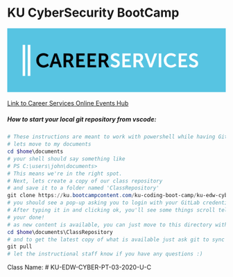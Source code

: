 # KU CyberSecurity BootCamp

![Career Services](images/CareerServicesLogo.png "Career Services")

[Link to Career Services Online Events Hub](https://careerservicesonlineevents.splashthat.com/)

##### How to start your local git repository from vscode:

```powershell
# These instructions are meant to work with powershell while having Git For Windows installed.
# lets move to my documents
cd $home\documents
# your shell should say something like 
# PS C:\users\john\documents>
# This means we're in the right spot.
# Next, lets create a copy of our class repository 
# and save it to a folder named 'ClassRepository'
git clone https://ku.bootcampcontent.com/ku-coding-boot-camp/ku-edw-cyber-pt-03-2020-u-c.git ./ClassRepository
# you should see a pop-up asking you to login with your GitLab credentials (i.e. email account and password)
# After typing it in and clicking ok, you'll see some things scroll telling you how well the copy is going.
# your done!
# as new content is available, you can just move to this directory with the command:
cd $home\documents\ClassRepository
# and to get the latest copy of what is available just ask git to sync the changes for you
git pull
# let the instructional staff know if you have any questions :)
```

Class Name: # KU-EDW-CYBER-PT-03-2020-U-C